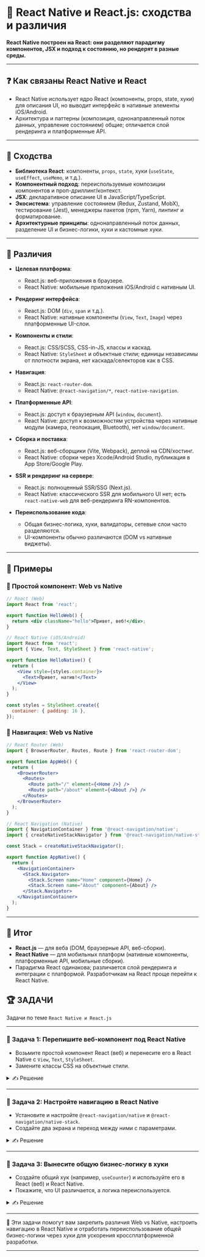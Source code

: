 # 📌 React Native и React.js: сходства и различия
**React Native построен на React: они разделяют парадигму компонентов, JSX и подход к состоянию, но рендерят в разные среды.**

---

## ❓ Как связаны React Native и React
- React Native использует ядро React (компоненты, props, state, хуки) для описания UI, но выводит интерфейс в нативные элементы iOS/Android.
- Архитектура и паттерны (композиция, однонаправленный поток данных, управление состоянием) общие; отличается слой рендеринга и платформенные API.

---

## 🔹 Сходства
- **Библиотека React**: компоненты, `props`, `state`, хуки (`useState`, `useEffect`, `useMemo`, и т.д.).
- **Компонентный подход**: переиспользуемые композиции компонентов и проп-дриллинг/контекст.
- **JSX**: декларативное описание UI в JavaScript/TypeScript.
- **Экосистема**: управление состоянием (Redux, Zustand, MobX), тестирование (Jest), менеджеры пакетов (npm, Yarn), линтинг и форматирование.
- **Архитектурные принципы**: однонаправленный поток данных, разделение UI и бизнес-логики, хуки и кастомные хуки.

---

## 🔹 Различия
- **Целевая платформа**:
  - React.js: веб-приложения в браузере.
  - React Native: мобильные приложения iOS/Android с нативным UI.

- **Рендеринг интерфейса**:
  - React.js: DOM (`div`, `span` и т.д.).
  - React Native: нативные компоненты (`View`, `Text`, `Image`) через платформенные UI-слои.

- **Компоненты и стили**:
  - React.js: CSS/SCSS, CSS-in-JS, классы и каскад.
  - React Native: `StyleSheet` и объектные стили; единицы независимы от плотности экрана, нет каскада/селекторов как в CSS.

- **Навигация**:
  - React.js: `react-router-dom`.
  - React Native: `@react-navigation/*`, `react-native-navigation`.

- **Платформенные API**:
  - React.js: доступ к браузерным API (`window`, `document`).
  - React Native: доступ к возможностям устройства через нативные модули (камера, геолокация, Bluetooth), нет `window/document`.

- **Сборка и поставка**:
  - React.js: веб-сборщики (Vite, Webpack), деплой на CDN/хостинг.
  - React Native: сборки через Xcode/Android Studio, публикация в App Store/Google Play.

- **SSR и рендеринг на сервере**:
  - React.js: полноценный SSR/SSG (Next.js).
  - React Native: классического SSR для мобильного UI нет; есть `react-native-web` для веб-рендеринга RN-компонентов.

- **Переиспользование кода**:
  - Общая бизнес-логика, хуки, валидаторы, сетевые слои часто разделяются.
  - UI-компоненты обычно различаются (DOM vs нативные виджеты).

---

## 🔹 Примеры

### 📌 Простой компонент: Web vs Native
```jsx
// React (Web)
import React from 'react';

export function HelloWeb() {
  return <div className="hello">Привет, веб!</div>;
}
```

```jsx
// React Native (iOS/Android)
import React from 'react';
import { View, Text, StyleSheet } from 'react-native';

export function HelloNative() {
  return (
    <View style={styles.container}>
      <Text>Привет, натив!</Text>
    </View>
  );
}

const styles = StyleSheet.create({
  container: { padding: 16 },
});
```

### 📌 Навигация: Web vs Native
```jsx
// React Router (Web)
import { BrowserRouter, Routes, Route } from 'react-router-dom';

export function AppWeb() {
  return (
    <BrowserRouter>
      <Routes>
        <Route path="/" element={<Home />} />
        <Route path="/about" element={<About />} />
      </Routes>
    </BrowserRouter>
  );
}
```

```jsx
// React Navigation (Native)
import { NavigationContainer } from '@react-navigation/native';
import { createNativeStackNavigator } from '@react-navigation/native-stack';

const Stack = createNativeStackNavigator();

export function AppNative() {
  return (
    <NavigationContainer>
      <Stack.Navigator>
        <Stack.Screen name="Home" component={Home} />
        <Stack.Screen name="About" component={About} />
      </Stack.Navigator>
    </NavigationContainer>
  );
}
```

---

## 🎯 Итог
- **React.js** — для веба (DOM, браузерные API, веб-сборки).
- **React Native** — для мобильных платформ (нативные компоненты, платформенные API, мобильные сборки).
- Парадигма React одинакова; различается слой рендеринга и интеграции с платформой. Разработчикам на React проще перейти к React Native.

## 🏆 ЗАДАЧИ

Задачи по теме `React Native и React.js`

---

### 📌 Задача 1: Перепишите веб-компонент под React Native
- Возьмите простой компонент React (веб) и перенесите его в React Native с `View`, `Text`, `StyleSheet`.
- Замените классы CSS на объектные стили.

<details>
<summary>✍ Решение</summary>

```jsx
// Исходник (Web)
export function Title({ text }) {
  return <h1 className="title">{text}</h1>;
}

// React Native
import { Text, StyleSheet } from 'react-native';
export function TitleNative({ text }) {
  return <Text style={styles.title}>{text}</Text>;
}
const styles = StyleSheet.create({ title: { fontSize: 24, fontWeight: '600' } });
```

</details>

---

### 📌 Задача 2: Настройте навигацию в React Native
- Установите и настройте `@react-navigation/native` и `@react-navigation/native-stack`.
- Создайте два экрана и переход между ними с параметрами.

<details>
<summary>✍ Решение</summary>

```bash
npm install @react-navigation/native @react-navigation/native-stack
```

```jsx
// Минимальная конфигурация Stack Navigator
<NavigationContainer>
  <Stack.Navigator>
    <Stack.Screen name="Home" component={Home} />
    <Stack.Screen name="Details" component={Details} />
  </Stack.Navigator>
</NavigationContainer>
```

</details>

---

### 📌 Задача 3: Вынесите общую бизнес-логику в хуки
- Создайте общий хук (например, `useCounter`) и используйте его в React (веб) и React Native.
- Покажите, что UI различается, а логика переиспользуется.

<details>
<summary>✍ Решение</summary>

```jsx
// shared/useCounter.js
import { useState, useCallback } from 'react';
export function useCounter(initial = 0) {
  const [count, setCount] = useState(initial);
  const inc = useCallback(() => setCount(c => c + 1), []);
  const dec = useCallback(() => setCount(c => c - 1), []);
  return { count, inc, dec };
}
```

</details>

---

🎉 Эти задачи помогут вам закрепить различия Web vs Native, настроить навигацию в React Native и отработать переиспользование общей бизнес-логики через хуки для ускорения кроссплатформенной разработки.

---